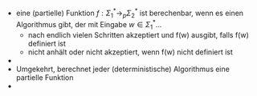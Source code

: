 - eine (partielle) Funktion $f:\Sigma_1^{\ast}\rightarrow_{p}\Sigma_2^{\ast}$ ist berechenbar, wenn es einen Algorithmus gibt, der mit Eingabe $w\in\Sigma_1^{\ast}$...
	- nach endlich vielen Schritten akzeptiert und f(w) ausgibt, falls f(w) definiert ist
	- nicht anhält oder nicht akzeptiert, wenn f(w) nicht definiert ist
-
- Umgekehrt, berechnet jeder (deterministische) Algorithmus eine partielle Funktion
-